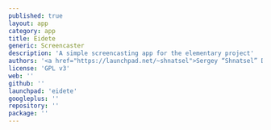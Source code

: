 ```yaml
---
published: true
layout: app
category: app
title: Eidete
generic: Screencaster
description: 'A simple screencasting app for the elementary project'
authors: '<a href="https://launchpad.net/~shnatsel">Sergey “Shnatsel” Davidoff</a>, <a href="https://launchpad.net/~name-is-carl">PerfectCarl</a>'
license: 'GPL v3'
web: ''
github: ''
launchpad: 'eidete'
googleplus: ''
repository: ''
package: ''
---
```

